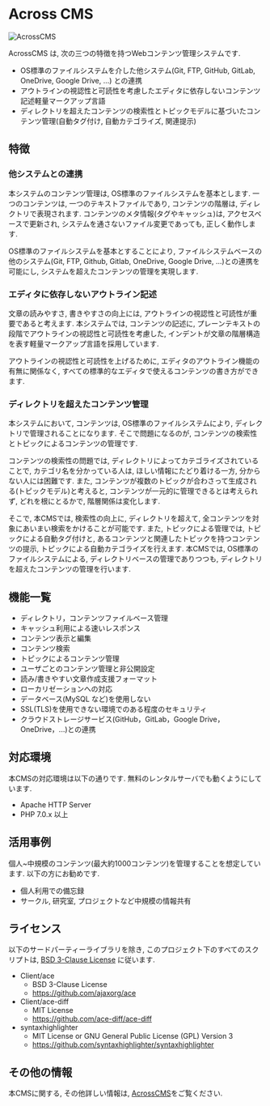# Across CMS

![AcrossCMS](http://contentsviewer.work/Master/AcrossCMS/Images/Logo.png)

AcrossCMS は, 次の三つの特徴を持つWebコンテンツ管理システムです.

* OS標準のファイルシステムを介した他システム(Git, FTP, GitHub, GitLab, OneDrive, Google Drive, ...) との連携
* アウトラインの視認性と可読性を考慮したエディタに依存しないコンテンツ記述軽量マークアップ言語
* ディレクトリを超えたコンテンツの検索性とトピックモデルに基づいたコンテンツ管理(自動タグ付け, 自動カテゴライズ, 関連提示)

## 特徴
### 他システムとの連携
本システムのコンテンツ管理は, OS標準のファイルシステムを基本とします.
一つのコンテンツは, 一つのテキストファイルであり, コンテンツの階層は, ディレクトリで表現されます.
コンテンツのメタ情報(タグやキャッシュ)は, アクセスベースで更新され, システムを通さないファイル変更であっても,
正しく動作します. 

OS標準のファイルシステムを基本とすることにより, ファイルシステムベースの他のシステム(Git, FTP, Github, Gitlab, OneDrive, Google Drive, ...)との連携を可能にし, システムを超えたコンテンツの管理を実現します.

### エディタに依存しないアウトライン記述
文章の読みやすさ, 書きやすさの向上には, アウトラインの視認性と可読性が重要であると考えます. 
本システムでは, コンテンツの記述に, プレーンテキストの段階でアウトラインの視認性と可読性を考慮した, インデントが文章の階層構造を表す軽量マークアップ言語を採用しています.

アウトラインの視認性と可読性を上げるために, エディタのアウトライン機能の有無に関係なく, すべての標準的なエディタで使えるコンテンツの書き方ができます.

### ディレクトリを超えたコンテンツ管理
本システムにおいて, コンテンツは, OS標準のファイルシステムにより, ディレクトリで管理されることになります. 
そこで問題になるのが, コンテンツの検索性とトピックによるコンテンツの管理です.

コンテンツの検索性の問題では, ディレクトリによってカテゴライズされていることで, カテゴリ名を分かっている人は, ほしい情報にたどり着ける一方, 分からない人には困難です.
また, コンテンツが複数のトピックが合わさって生成される(トピックモデル)と考えると, コンテンツが一元的に管理できるとは考えられず, どれを根にとるかで, 階層関係は変化します. 

そこで, 本CMSでは, 検索性の向上に, ディレクトリを超えて, 全コンテンツを対象にあいまい検索をかけることが可能です. 
また, トピックによる管理では, トピックによる自動タグ付けと, あるコンテンツと関連したトピックを持つコンテンツの提示, トピックによる自動カテゴライズを行えます. 本CMSでは, OS標準のファイルシステムによる, ディレクトリベースの管理でありつつも, ディレクトリを超えたコンテンツの管理を行います.

## 機能一覧
* ディレクトリ，コンテンツファイルベース管理
* キャッシュ利用による速いレスポンス
* コンテンツ表示と編集
* コンテンツ検索
* トピックによるコンテンツ管理
* ユーザごとのコンテンツ管理と非公開設定
* 読み/書きやすい文章作成支援フォーマット
* ローカリゼーションへの対応
* データベース(MySQL など)を使用しない
* SSL(TLS)を使用できない環境でのある程度のセキュリティ
* クラウドストレージサービス(GitHub，GitLab，Google Drive，OneDrive，...)との連携

## 対応環境
本CMSの対応環境は以下の通りです. 無料のレンタルサーバでも動くようにしています.

* Apache HTTP Server
* PHP 7.0.x 以上

## 活用事例
個人~中規模のコンテンツ(最大約1000コンテンツ)を管理することを想定しています.
以下の方にお勧めです.

* 個人利用での備忘録
* サークル, 研究室, プロジェクトなど中規模の情報共有

## ライセンス
以下のサードパーティーライブラリを除き, このプロジェクト下のすべてのスクリプトは, [BSD 3-Clause License](./LICENCE) に従います.

* Client/ace
    * BSD 3-Clause License
    * <https://github.com/ajaxorg/ace>
* Client/ace-diff
    * MIT License
    * <https://github.com/ace-diff/ace-diff>
* syntaxhighlighter
    * MIT License or GNU General Public License (GPL) Version 3
    * <https://github.com/syntaxhighlighter/syntaxhighlighter>

## その他の情報
本CMSに関する, その他詳しい情報は, [AcrossCMS](http://contentsviewer.work/Master/AcrossCMS/AcrossCMS)をご覧ください.
